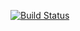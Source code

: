 [![Build Status](https://travis-ci.org/timthez/pdf2markdown.svg?branch=master)](https://travis-ci.org/timthez/pdf2markdown)